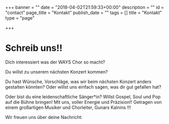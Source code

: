 +++
banner = ""
date = "2018-04-02T21:59:33+00:00"
description = ""
id = "contact"
page_title = "Kontakt"
publish_date = ""
tags = []
title = "Kontakt"
type = "page"

+++
# Schreib uns!!

Dich interessiert was der WAYS Chor so macht?

Du willst zu unserem nächsten Konzert kommen?

Du hast Wünsche, Vorschläge, was wir beim nächsten Konzert anders gestalten könnten? Oder willst uns einfach sagen, was dir gut gefallen hat?

Oder bist du eine leidenschaftliche Sänger\*in? Willst Gospel, Soul und Pop auf die Bühne bringen! Mit uns, voller Energie und Präzision!! Getragen von einem großartigen Musiker und Chorleiter, Gunars Kalnins !!!

Wir freuen uns über deine Nachricht: